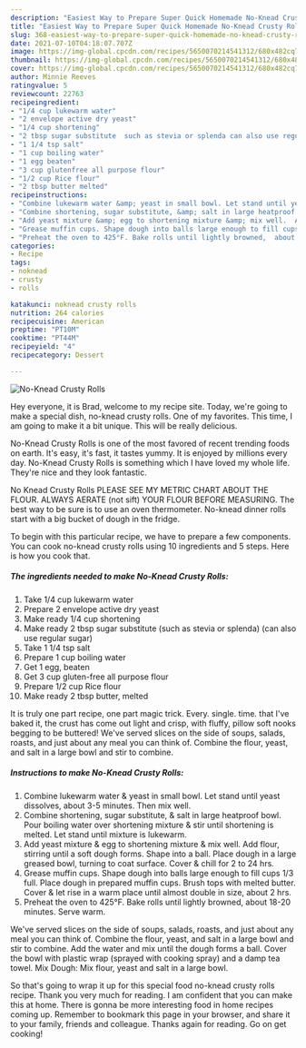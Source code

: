 ```yaml
---
description: "Easiest Way to Prepare Super Quick Homemade No-Knead Crusty Rolls"
title: "Easiest Way to Prepare Super Quick Homemade No-Knead Crusty Rolls"
slug: 368-easiest-way-to-prepare-super-quick-homemade-no-knead-crusty-rolls
date: 2021-07-10T04:18:07.707Z
image: https://img-global.cpcdn.com/recipes/5650070214541312/680x482cq70/no-knead-crusty-rolls-recipe-main-photo.jpg
thumbnail: https://img-global.cpcdn.com/recipes/5650070214541312/680x482cq70/no-knead-crusty-rolls-recipe-main-photo.jpg
cover: https://img-global.cpcdn.com/recipes/5650070214541312/680x482cq70/no-knead-crusty-rolls-recipe-main-photo.jpg
author: Minnie Reeves
ratingvalue: 5
reviewcount: 22763
recipeingredient:
- "1/4 cup lukewarm water"
- "2 envelope active dry yeast"
- "1/4 cup shortening"
- "2 tbsp sugar substitute  such as stevia or splenda can also use regular sugar"
- "1 1/4 tsp salt"
- "1 cup boiling water"
- "1 egg beaten"
- "3 cup glutenfree all purpose flour"
- "1/2 cup Rice flour"
- "2 tbsp butter melted"
recipeinstructions:
- "Combine lukewarm water &amp; yeast in small bowl. Let stand until yeast dissolves, about 3-5 minutes. Then mix well."
- "Combine shortening, sugar substitute, &amp; salt in large heatproof bowl.  Pour boiling water over shortening mixture &amp; stir until shortening is melted.  Let stand until mixture is lukewarm."
- "Add yeast mixture &amp; egg to shortening mixture &amp; mix well.  Add flour, stirring until a soft dough forms. Shape into a ball. Place dough in a large greased bowl, turning to coat surface. Cover &amp; chill for 2 to 24 hrs."
- "Grease muffin cups. Shape dough into balls large enough to fill cups 1/3 full. Place dough in prepared muffin cups. Brush tops with melted butter.  Cover &amp; let rise in a warm place until almost double in size, about 2 hrs."
- "Preheat the oven to 425°F. Bake rolls until lightly browned,  about 18-20 minutes. Serve warm."
categories:
- Recipe
tags:
- noknead
- crusty
- rolls

katakunci: noknead crusty rolls 
nutrition: 264 calories
recipecuisine: American
preptime: "PT10M"
cooktime: "PT44M"
recipeyield: "4"
recipecategory: Dessert

---
```



![No-Knead Crusty Rolls](https://img-global.cpcdn.com/recipes/5650070214541312/680x482cq70/no-knead-crusty-rolls-recipe-main-photo.jpg)

Hey everyone, it is Brad, welcome to my recipe site. Today, we're going to make a special dish, no-knead crusty rolls. One of my favorites. This time, I am going to make it a bit unique. This will be really delicious.

No-Knead Crusty Rolls is one of the most favored of recent trending foods on earth. It's easy, it's fast, it tastes yummy. It is enjoyed by millions every day. No-Knead Crusty Rolls is something which I have loved my whole life. They're nice and they look fantastic.

No Knead Crusty Rolls PLEASE SEE MY METRIC CHART ABOUT THE FLOUR. ALWAYS AERATE (not sift) YOUR FLOUR BEFORE MEASURING. The best way to be sure is to use an oven thermometer. No-knead dinner rolls start with a big bucket of dough in the fridge.


To begin with this particular recipe, we have to prepare a few components. You can cook no-knead crusty rolls using 10 ingredients and 5 steps. Here is how you cook that.

<!--inarticleads1-->

##### The ingredients needed to make No-Knead Crusty Rolls:

1. Take 1/4 cup lukewarm water
1. Prepare 2 envelope active dry yeast
1. Make ready 1/4 cup shortening
1. Make ready 2 tbsp sugar substitute  (such as stevia or splenda) (can also use regular sugar)
1. Take 1 1/4 tsp salt
1. Prepare 1 cup boiling water
1. Get 1 egg, beaten
1. Get 3 cup gluten-free all purpose flour
1. Prepare 1/2 cup Rice flour
1. Make ready 2 tbsp butter, melted


It is truly one part recipe, one part magic trick. Every. single. time. that I&#39;ve baked it, the crust has come out light and crisp, with fluffy, pillow soft nooks begging to be buttered! We&#39;ve served slices on the side of soups, salads, roasts, and just about any meal you can think of. Combine the flour, yeast, and salt in a large bowl and stir to combine. 

<!--inarticleads2-->

##### Instructions to make No-Knead Crusty Rolls:

1. Combine lukewarm water &amp; yeast in small bowl. Let stand until yeast dissolves, about 3-5 minutes. Then mix well.
1. Combine shortening, sugar substitute, &amp; salt in large heatproof bowl.  Pour boiling water over shortening mixture &amp; stir until shortening is melted.  Let stand until mixture is lukewarm.
1. Add yeast mixture &amp; egg to shortening mixture &amp; mix well.  Add flour, stirring until a soft dough forms. Shape into a ball. Place dough in a large greased bowl, turning to coat surface. Cover &amp; chill for 2 to 24 hrs.
1. Grease muffin cups. Shape dough into balls large enough to fill cups 1/3 full. Place dough in prepared muffin cups. Brush tops with melted butter.  Cover &amp; let rise in a warm place until almost double in size, about 2 hrs.
1. Preheat the oven to 425°F. Bake rolls until lightly browned,  about 18-20 minutes. Serve warm.


We&#39;ve served slices on the side of soups, salads, roasts, and just about any meal you can think of. Combine the flour, yeast, and salt in a large bowl and stir to combine. Add the water and mix until the dough forms a ball. Cover the bowl with plastic wrap (sprayed with cooking spray) and a damp tea towel. Mix Dough: Mix flour, yeast and salt in a large bowl. 

So that's going to wrap it up for this special food no-knead crusty rolls recipe. Thank you very much for reading. I am confident that you can make this at home. There is gonna be more interesting food in home recipes coming up. Remember to bookmark this page in your browser, and share it to your family, friends and colleague. Thanks again for reading. Go on get cooking!
